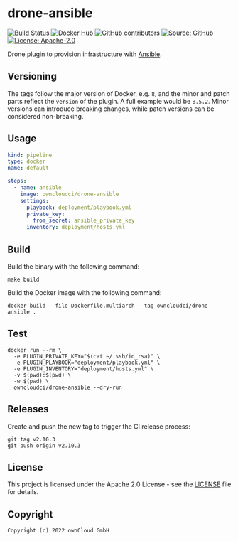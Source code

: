 # drone-ansible

[![Build Status](https://drone.owncloud.com/api/badges/owncloud-ci/drone-ansible/status.svg)](https://drone.owncloud.com/owncloud-ci/drone-ansible)
[![Docker Hub](https://img.shields.io/docker/v/owncloudci/drone-ansible?logo=docker&label=dockerhub&sort=semver&logoColor=white)](https://hub.docker.com/r/owncloudci/drone-ansible)
[![GitHub contributors](https://img.shields.io/github/contributors/owncloud-ci/drone-ansible)](https://github.com/owncloud-ci/drone-ansible/graphs/contributors)
[![Source: GitHub](https://img.shields.io/badge/source-github-blue.svg?logo=github&logoColor=white)](https://github.com/owncloud-ci/drone-ansible)
[![License: Apache-2.0](https://img.shields.io/github/license/owncloud-ci/drone-ansible)](https://github.com/owncloud-ci/drone-ansible/blob/main/LICENSE)

Drone plugin to provision infrastructure with [Ansible](https://www.ansible.com/).

## Versioning

The tags follow the major version of Docker, e.g. `8`, and the minor and patch parts reflect the `version` of the plugin. A full example would be `8.5.2`. Minor versions can introduce breaking changes, while patch versions can be considered non-breaking.

## Usage

```yaml
kind: pipeline
type: docker
name: default

steps:
  - name: ansible
    image: owncloudci/drone-ansible
    settings:
      playbook: deployment/playbook.yml
      private_key:
        from_secret: ansible_private_key
      inventory: deployment/hosts.yml
```

## Build

Build the binary with the following command:

```console
make build
```

Build the Docker image with the following command:

```console
docker build --file Dockerfile.multiarch --tag owncloudci/drone-ansible .
```

## Test

```console
docker run --rm \
  -e PLUGIN_PRIVATE_KEY="$(cat ~/.ssh/id_rsa)" \
  -e PLUGIN_PLAYBOOK="deployment/playbook.yml" \
  -e PLUGIN_INVENTORY="deployment/hosts.yml" \
  -v $(pwd):$(pwd) \
  -w $(pwd) \
  owncloudci/drone-ansible --dry-run
```

## Releases

Create and push the new tag to trigger the CI release process:

```console
git tag v2.10.3
git push origin v2.10.3
```

## License

This project is licensed under the Apache 2.0 License - see the [LICENSE](https://github.com/owncloud-ci/drone-ansible/blob/main/LICENSE) file for details.

## Copyright

```text
Copyright (c) 2022 ownCloud GmbH
```
